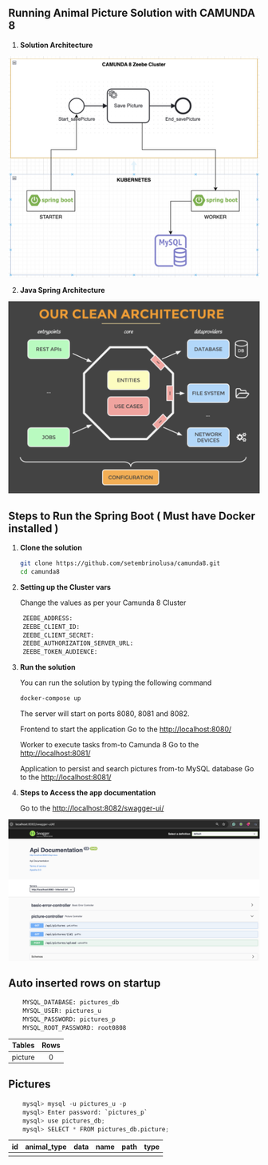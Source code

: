 ## Running Animal Picture Solution with CAMUNDA 8


1. **Solution Architecture**

![Solution Architecture](arquitecture.png)

2. **Java Spring Architecture**

![Java Clean Architecture](clean.png)

## Steps to Run the Spring Boot ( Must have Docker installed )

1. **Clone the solution**

    ```bash
    git clone https://github.com/setembrinolusa/camunda8.git
    cd camunda8
    ```

2. **Setting up the Cluster vars**

    Change the values as per your Camunda 8 Cluster
```python
    ZEEBE_ADDRESS: 
    ZEEBE_CLIENT_ID: 
    ZEEBE_CLIENT_SECRET: 
    ZEEBE_AUTHORIZATION_SERVER_URL: 
    ZEEBE_TOKEN_AUDIENCE: 
```
3. **Run the solution**

    You can run the solution by typing the following command

    ```bash
    docker-compose up
    ```

    The server will start on ports 8080, 8081 and 8082.

    Frontend to start the application 
    Go to the <http://localhost:8080/>

    Worker to execute tasks from-to Camunda 8
    Go to the <http://localhost:8081/>

    Application to persist and search pictures from-to MySQL database
    Go to the <http://localhost:8081/>

4. **Steps to Access the app documentation**

    Go to the <http://localhost:8082/swagger-ui/>

![swagger](swagger.png)

## Auto inserted rows on startup
```python
    MYSQL_DATABASE: pictures_db
    MYSQL_USER: pictures_u
    MYSQL_PASSWORD: pictures_p
    MYSQL_ROOT_PASSWORD: root0808
```

| Tables       | Rows |
|--------------|:----:|
| picture      |  0   |

## Pictures

```python
    mysql> mysql -u pictures_u -p
    mysql> Enter password: `pictures_p`
    mysql> use pictures_db;
    mysql> SELECT * FROM pictures_db.picture;
```

| id  | animal_type | data       | name       | path       | type       |
|-----|:-----------:|:----------:|:----------:|:----------:|:----------:|
|     |             |            |            |            |            |

